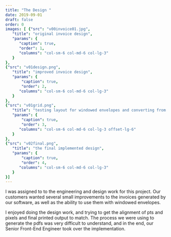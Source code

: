 ```yaml
---
title: "The Design "
date: 2019-09-01
draft: false
order: 0
images: [ {"src": "v00invoice01.jpg",
   "title": "original invoice design",
   "params": {
      "caption": true,
      "order": 1,
      "columns": "col-sm-6 col-md-6 col-lg-3"
   }
},
{"src": "v01design.png",
   "title": "improved invoice design",
   "params": {
       "caption": true,
       "order": 2,
      "columns": "col-sm-6 col-md-6 col-lg-3"
   }
},
{"src": "v01grid.png",
   "title": "testing layout for windowed envelopes and converting from points to pixels ",
   "params": {
       "caption": true,
       "order": 3,
      "columns": "col-sm-6 col-md-6 col-lg-3 offset-lg-6"
   }
},
{"src": "v02final.png",
   "title": "the final implemented design",
   "params": {
       "caption": true,
       "order": 4,
      "columns": "col-sm-6 col-md-6 col-lg-3"
   }
}]
---
```

I was assigned to to the engineering and design work for this project. Our customers wanted several small improvements to the invoices generated by our software, as well as the ability to use them with windowed envelopes.

I enjoyed doing the design work, and trying to get the alignment of pts  and pixels and final printed output to match.
The process we were using to generate the pdfs was very difficult to understand, and in the end, our Senior Front-End Engineer took over the implementation.

